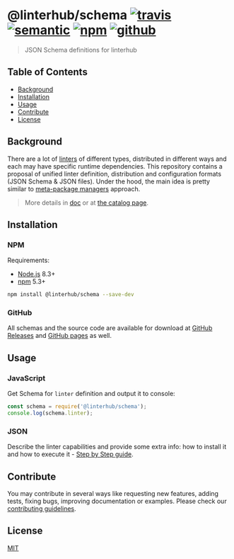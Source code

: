 # @linterhub/schema [![travis][travis-shield]][travis-url] [![semantic][semantic-shield]][semantic-url] [![npm][npm-shield]][npm-url] [![github][github-shield]][github-url]

> JSON Schema definitions for linterhub

## Table of Contents

- [Background](#background)
- [Installation](#installation)
- [Usage](#usage)
- [Contribute](#contribute)
- [License](#license)

## Background

There are a lot of [linters][linter-url] of different types, distributed
in different ways and each may have specific runtime dependencies.
This repository contains a proposal of unified linter definition,
distribution and configuration formats (JSON Schema & JSON files).
Under the hood, the main idea is pretty similar to
[meta-package managers][meta-url] approach.

> More details in [doс][doc-url] or at [the catalog page][catalog-url].

## Installation

### NPM

Requirements:

- [Node.js][node-js] 8.3+
- [npm][npm] 5.3+

```bash
npm install @linterhub/schema --save-dev
```

### GitHub

All schemas and the source code are available for download
at [GitHub Releases][github-release-url] and
[GitHub pages][github-pages-url] as well.

## Usage

### JavaScript

Get Schema for `linter` definition and output it to console:

```javascript
const schema = require('@linterhub/schema');
console.log(schema.linter);
```

### JSON

Describe the linter capabilities and provide some extra info:
how to install it and how to execute it - [Step by Step guide][doc-url].

## Contribute

You may contribute in several ways like requesting new features,
adding tests, fixing bugs, improving documentation or examples.
Please check our [contributing guidelines][contributing].

## License

[MIT][license-url]

[travis-shield]: https://img.shields.io/travis/linterhub/schema/master.svg
[travis-url]: https://travis-ci.org/linterhub/schema/branches
[semantic-shield]: https://img.shields.io/badge/%20%20%F0%9F%93%A6%F0%9F%9A%80-semantic--release-e10079.svg
[semantic-url]: https://github.com/semantic-release/semantic-release
[npm-shield]: https://img.shields.io/npm/v/@linterhub/schema.svg
[npm-url]: https://www.npmjs.com/package/@linterhub/schema
[npm]: https://www.npmjs.com
[node-js]: https://nodejs.org
[github-shield]: https://img.shields.io/github/release/linterhub/schema.svg?label=github
[github-url]: https://github.com/linterhub/schema
[github-release-url]: https://github.com/linterhub/schema/releases
[github-pages-url]: https://github.com/linterhub/schema/tree/gh-pages
[schema-url]: http://json-schema.org/
[web-url]: https://schema.linterhub.com
[doc-url]: ./doc/
[linter-url]: https://en.wikipedia.org/wiki/List_of_tools_for_static_code_analysis
[license-url]: ./license.md
[catalog-url]: https://github.com/linterhub/catalog
[meta-url]: https://en.wikipedia.org/wiki/List_of_software_package_management_systems#Meta_package_managers
[contributing]: ./.github/CONTRIBUTING.md
